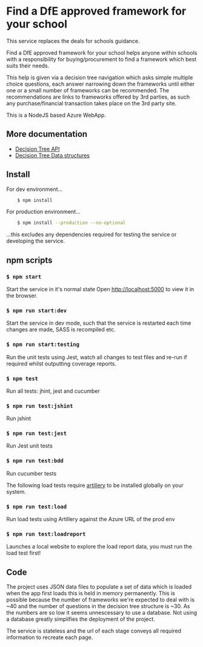 # Find a DfE approved framework for your school #

This service replaces the deals for schools guidance.

Find a DfE approved framework for your school helps anyone within schools with a responsibility for buying/procurement to find a framework which best suits their needs.

This help is given via a decision tree navigation which asks simple multiple choice questions, each answer narrowing down the frameworks until either one or a small number of frameworks can be recommended. The recommendations are links to frameworks offered by 3rd parties, as such any purchase/financial transaction takes place on the 3rd party site.

This is a NodeJS based Azure WebApp.

## More documentation ##

- [Decision Tree API](./app/decisionTree)
- [Decision Tree Data structures](./app/data)

## Install ##

For dev environment...

```sh
    $ npm install
```

For production environment...

```sh
    $ npm install --production --no-optional
```

...this excludes any dependencies required for testing the service or developing the service.


## npm scripts ##

### ` $ npm start ` ###
Start the service in it's normal state
Open [http://localhost:5000](http://localhost:5000) to view it in the browser.

### ` $ npm run start:dev ` ###
Start the service in dev mode, such that the service is restarted each time changes are made, SASS is recompiled etc.

### ` $ npm run start:testing ` ###
Run the unit tests using Jest, watch all changes to test files and re-run if required whilst outputting coverage reports.

### ` $ npm test ` ###
Run all tests: jhint, jest and cucumber

### ` $ npm run test:jshint ` ###
Run jshint

### ` $ npm run test:jest ` ###
Run Jest unit tests

### ` $ npm run test:bdd ` ###
Run cucumber tests

The following load tests require [artillery](https://artillery.io/docs/getting-started/) to be installed globally on your system.

### ` $ npm run test:load ` ###
Run load tests using Artillery against the Azure URL of the prod env

### ` $ npm run test:loadreport ` ###
Launches a local website to explore the load report data, you must run the load test first!


## Code ##

The project uses JSON data files to populate a set of data which is loaded when the app first loads this is held in memory permanently. This is possible because the number of frameworks we're expected to deal with is ~40 and the number of questions in the decision tree structure is ~30. As the numbers are so low it seems unnescessary to use a database. Not using a database greatly simplifies the deployment of the project.

The service is stateless and the url of each stage conveys all required information to recreate each page.




